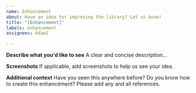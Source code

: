 ```yaml
---
name: Enhancement
about: Have an idea for improving the library? Let us know!
title: "[Enhancement]"
labels: enhancement
assignees: AdamJ

---
```


**Describe what you'd like to see**
A clear and concise description...

**Screenshots**
If applicable, add screenshots to help us see your idea.

**Additional context**
Have you seen this anywhere before? Do you know how to create this enhancement? Please add any and all references.
